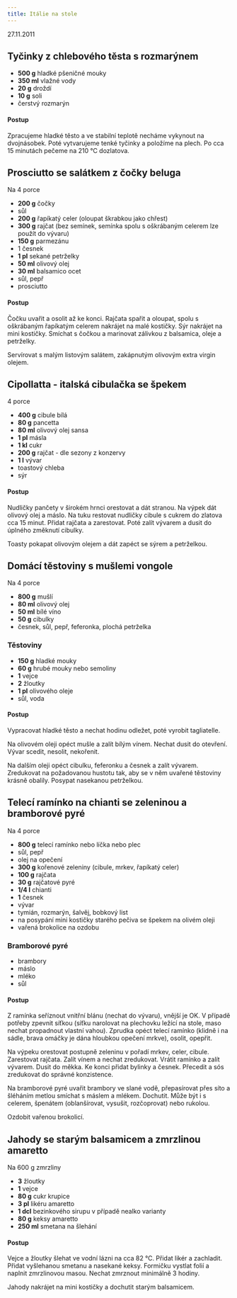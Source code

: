 ```yaml
---
title: Itálie na stole
---
```


27.11.2011

## Tyčinky z chlebového těsta s rozmarýnem

- **500 g** hladké pšeničné mouky
- **350 ml** vlažné vody
- **20 g** droždí
- **10 g** soli
- čerstvý rozmarýn

#### Postup

Zpracujeme hladké těsto a ve stabilní teplotě necháme vykynout na dvojnásobek. Poté vytvarujeme tenké tyčinky a položíme na plech. Po cca 15 minutách pečeme na 210 °C dozlatova.

## Prosciutto se salátkem z čočky beluga

Na 4 porce
- **200 g** čočky
- sůl
- **200 g** řapíkatý celer (oloupat škrabkou jako chřest)
- **300 g** rajčat (bez semínek, semínka spolu s oškrábaným celerem lze použít do vývaru)
- **150 g** parmezánu
- 1 česnek
- **1 pl** sekané petrželky
- **50 ml** olivový olej
- **30 ml** balsamico ocet
- sůl, pepř
- prosciutto

#### Postup

Čočku uvařit a osolit až ke konci. Rajčata spařit a oloupat, spolu s oškrábaným řapíkatým celerem nakrájet na malé kostičky. Sýr nakrájet na mini kostičky. Smíchat s čočkou a marinovat zálivkou z balsamica, oleje a petrželky.

Servírovat s malým listovým salátem, zakápnutým olivovým extra virgin olejem.

## Cipollatta - italská cibulačka se špekem

4 porce
- **400 g** cibule bílá
- **80 g** pancetta
- **80 ml** olivový olej sansa
- **1 pl** másla
- **1 kl** cukr
- **200 g** rajčat - dle sezony z konzervy
- **1 l** vývar
- toastový chleba
- sýr

#### Postup

Nudličky pančety v širokém hrnci orestovat a dát stranou. Na výpek dát olivový olej a máslo. Na tuku restovat nudličky cibule s cukrem do zlatova cca 15 minut. Přidat rajčata a zarestovat. Poté zalít vývarem a dusit do úplného změknutí cibulky.

Toasty pokapat olivovým olejem a dát zapéct se sýrem a petrželkou.

## Domácí těstoviny s mušlemi vongole

Na 4 porce
- **800 g** mušlí
- **80 ml** olivový olej
- **50 ml** bílé víno
- **50 g** cibulky
- česnek, sůl, pepř, feferonka, plochá petrželka

### Těstoviny

- **150 g** hladké mouky
- **60 g** hrubé mouky nebo semoliny
- **1** vejce
- **2** žloutky
- **1 pl** olivového oleje
- sůl, voda

#### Postup

Vypracovat hladké těsto a nechat hodinu odležet, poté vyrobit tagliatelle.

Na olivovém oleji opéct mušle a zalít bílým vínem. Nechat dusit do otevření. Vývar scedit, nesolit, nekořenit.

Na dalším oleji opéct cibulku, feferonku a česnek a zalít vývarem. Zredukovat na požadovanou hustotu tak, aby se v něm uvařené těstoviny krásně obalily. Posypat nasekanou petrželkou.

## Telecí ramínko na chianti se zeleninou a bramborové pyré

Na 4 porce

- **800 g** telecí ramínko nebo líčka nebo plec
- sůl, pepř
- olej na opečení
- **300 g** kořenové zeleniny (cibule, mrkev, řapíkatý celer)
- **100 g** rajčata
- **30 g** rajčatové pyré
- **1/4 l** chianti
- **1** česnek
- vývar
- tymián, rozmarýn, šalvěj, bobkový list
- na posypání mini kostičky starého pečiva se špekem na olivém oleji
- vařená brokolice na ozdobu

### Bramborové pyré

- brambory
- máslo
- mléko
- sůl

#### Postup

Z ramínka seříznout vnitřní blánu (nechat do vývaru), vnější je OK. V případě potřeby zpevnit síťkou (síťku narolovat na plechovku ležící na stole, maso nechat propadnout vlastní vahou). Zprudka opéct telecí ramínko (klidně i na sádle, brava omáčky je dána hloubkou opečení mrkve), osolit, opepřit.

Na výpeku orestovat postupně zeleninu v pořadí mrkev, celer, cibule. Zarestovat rajčata. Zalít vínem a nechat zredukovat. Vrátit ramínko a zalít vývarem. Dusit do měkka. Ke konci přidat bylinky a česnek. Přecedit a sós zredukovat do správné konzistence.

Na bramborové pyré uvařit brambory ve slané vodě, přepasírovat přes síto a šléháním metlou smíchat s máslem a mlékem. Dochutit. Může být i s celerem, špenátem (oblanšírovat, vysušit, rozčoprovat) nebo rukolou.

Ozdobit vařenou brokolicí.

## Jahody se starým balsamicem a zmrzlinou amaretto

Na 600 g zmrzliny

- **3** žloutky
- **1** vejce
- **80 g** cukr krupice
- **3 pl** likéru amaretto
- **1 dcl** bezinkového sirupu v případě nealko varianty
- **80 g** keksy amaretto
- **250 ml** smetana na šlehání

#### Postup

Vejce a žloutky šlehat ve vodní lázni na cca 82 °C. Přidat likér a zachladit. Přidat vyšlehanou smetanu a nasekané keksy. Formičku vystlat folií a naplnit zmrzlinovou masou. Nechat zmrznout minimálně 3 hodiny.

Jahody nakrájet na mini kostičky a dochutit starým balsamicem.